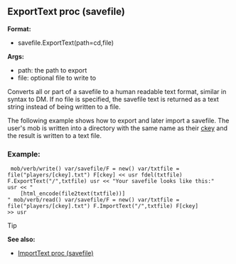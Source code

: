 ## ExportText proc (savefile)

<!-- -->
**Format:**
+   savefile.ExportText(path=cd,file)
<!-- -->
**Args:**
+   path: the path to export
+   file: optional file to write to


Converts all or part of a savefile to a human readable text
format, similar in syntax to DM. If no file is specified, the savefile
text is returned as a text string instead of being written to a file.


The following example shows how to export and later import a
savefile. The user\'s mob is written into a directory with the same name
as their [ckey](/ref/mob/var/ckey.md) and the result is written to a text
file.
### Example:

``` dm
 mob/verb/write() var/savefile/F = new() var/txtfile =
file("players/[ckey].txt") F[ckey] << usr fdel(txtfile)
F.ExportText("/",txtfile) usr << "Your savefile looks like this:"
usr << "
    [html_encode(file2text(txtfile))]
" mob/verb/read() var/savefile/F = new() var/txtfile =
file("players/[ckey].txt") F.ImportText("/",txtfile) F[ckey]
>> usr 
```


> [!TIP] 
> **See also:**
> +   [ImportText proc (savefile)](/ref/savefile/proc/ImportText.md) 